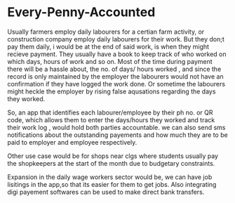 # Every-Penny-Accounted

Usually farmers employ daily labourers for a certian farm activity, or construction company employ daily labourers for their work. But they don;t pay them daily, i would be at the end of said work, is when they might recieve payment.
They usually have a book to keep track of who worked on which days, hours of work and so on.
Most of the time during payment there will be a hassle about, the no. of days/ hours worked , and since the record is only maintained by the employer the labourers would not have an confirmation if they have logged the work done.
Or sometime the labourers might heckle the employer by rising false aqusations regarding the days they worked.

So, an app that identifies each labourer/employee by their ph no. or QR code, which allows them to enter the days/hours they worked and track their work log , would hold both parties accountable. we can also send sms notifications about the outstanding payements and how much they are to be paid to employer and employee respectively.

Other use case would be for shops near clgs where students usually pay the shopkeepers at the start of the month due to budgetary constraints.

Expansion in the daily wage workers sector would be, we can have job lisitings in the app,so that its easier for them to get jobs.
Also integrating digi payement softwares can be used to make direct bank transfers.
